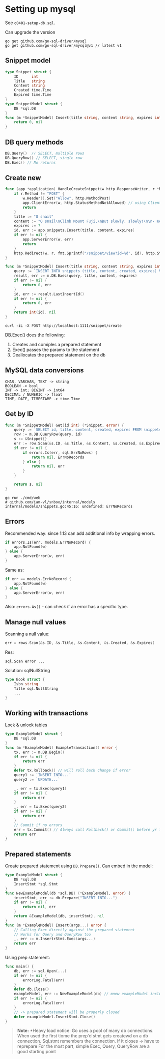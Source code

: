 # Setting up mysql

See `c0401-setup-db.sql`.

Can upgrade the version

```
go get github.com/go-sql-driver/mysql
go get github.com/go-sql-driver/mysql@v1 // latest v1
```

## Snippet model 

```go
type Snippet struct {
	ID      int
	Title   string
	Content string
	Created time.Time
	Expired time.Time
}
type SnippetModel struct {
	DB *sql.DB
}
func (m *SnippetModel) Insert(title string, content string, expires int) (int, error) {
	return 0, nil
}
```

## DB query methods 

```go
DB.Query()  // SELECT, multiple rows
DB.QueryRow() // SELECT, single row
DB.Exec() // No returns 
```

## Create new

```go
func (app *application) HandleCreateSnippet(w http.ResponseWriter, r *http.Request) {
	if r.Method != "POST" {
		w.Header().Set("Allow", http.MethodPost)
		app.ClientError(w, http.StatusMethodNotAllowed) // using ClientError()
		return
	}
	title := "O snail"
	content := "O snail\nClimb Mount Fuji,\nBut slowly, slowly!\n\n- Kobayashi Issa"
	expires := 7
	id, err := app.snippets.Insert(title, content, expires)
	if err != nil {
		app.ServerError(w, err)
		return
	}
	http.Redirect(w, r, fmt.Sprintf("/snippet/view?id=%d", id), http.StatusSeeOther)
}

func (m *SnippetModel) Insert(title string, content string, expires int) (int, error) {
	query := `INSERT INTO snippets (title, content, created, expires) VALUES(?, ?, UTC_TIMESTAMP(), DATE_ADD(UTC_TIMESTAMP(), INTERVAL ? DAY))`
	result, err := m.DB.Exec(query, title, content, expires)
	if err != nil {
		return 0, err
	}
	id, err := result.LastInsertId()
	if err != nil {
		return 0, err
	}
	return int(id), nil
}
```

```
curl -iL -X POST http://localhost:1111/snippet/create
```
DB.Exec() does the following:
1. Creates and comiples a prepared statement
2. Exec() passes the params to the statement
3. Deallocates the prepared statement on the db

## MySQL data conversions

```
CHAR, VARCHAR, TEXT -> string
BOOLEAN -> bool 
INT -> int; BIGINT -> int64
DECIMAL / NUMERIC -> float
TIME, DATE, TIMESTAMP -> time.Time
```

## Get by ID

```go
func (m *SnippetModel) Get(id int) (*Snippet, error) {
	query := `SELECT id, title, content, created, expires FROM snippets WHERE expires > UTC_TIMESTAMP() AND id = ?`
	row := m.DB.QueryRow(query, id)
	s := &Snippet{}
	err := row.Scan(&s.ID, &s.Title, &s.Content, &s.Created, &s.Expired)
	if err != nil {
		if errors.Is(err, sql.ErrNoRows) {
			return nil, ErrNoRecords
		} else {
			return nil, err
		}
	}

	return s, nil
}
```

```
go run ./cmd/web
# github.com/iam-vl/snbox/internal/models
internal/models/snippets.go:45:16: undefined: ErrNoRecords
```

## Errors 

Recommended way: since 1.13 can add additional info by wrapping errors.
```go
if errors.Is(err, models.ErrNoRecord) {
	app.NotFound(w)
} else {
	app.ServerError(w, err)
}
```
Same as: 
```go
if err == models.ErrNoRecord {
	app.NotFound(w)
} else {
	app.ServerError(w, err)
}

```
Also: `errors.As()` - can check if an error has a specific type. 

## Manage null values

Scanning a null value: 

```go
err = rows.Scan(&s.ID, &s.Title, &s.Content, &s.Created, &s.Expires)
```
Res:
```
sql.Scan error ...
```

Solution: sqlNullString 
```go
type Book struct {
	Isbn string
	Title sql.NullString
	...
}
```

## Working with transactions 
Lock & unlock tables

```go
type ExampleModel struct {
	DB *sql.DB
}
func (m *ExampleModel) ExampleTransaction() error {
	tx, err := m.DB.Begin()
	if err != nil {
		return err
	}
	defer tx.Rollback() // will roll back change if error
	query1 := `INSERT INTO...`
	query2 := `UPDATE...`

	_, err = tx.Exec(query1)
	if err != nil {
		return err
	}
	_, err = tx.Exec(query2)
	if err != nil {
		return err
	}
	// Commit if no errors
	err = tx.Commit() // Always call Rollback() or Commit() before yr function returns
	return err
}
```

## Prepared statements 

Create prepared statement using `DB.Prepare()`. Can embed in the model:
```go
type ExampleModel struct {
	DB *sql.DB
	InsertStmt *sql.Stmt
}
func NewExampleModel(db *sql.DB) (*ExampleModel, error) {
	insertStmt, err := db.Prepare("INSERT INTO...")
	if err != nil {
		return nil, err
	}
	return &ExampleModel{db, insertStmt}, nil
} 
func (m *ExampleModel) Insert(args...) error {
	// Calling Exec directly against the prepared statement
	// Works for Query and QueryRow too
	_, err := m.InsertrStmt.Exec(args...)
	return err
}
```
Using prep statement:
```go 
func main() {
	db, err := sql.Open(...)
	if err != nil {
		errorLog.Fatal(err)
	}
	defer db.Close()
	exampleModel, err := NewExampleModel(db) // mnew exampleModel includes the prepared statement
	if err != nil {
		errorLog.Fatal(err)
	}
	// -> prepared statement will be properly closed
	defer exampleModel.InsertStmt.Close() 
}
```
>**Note:**
>*Heavy load notice: Go uses a pool of many db connections.\
>When used the first tiome the prep'd stmt gets createwd on a db connection. 
>Sql.stmt remembers the connection. If it closes -> have to reprepare
>For the most part, simple Exec, Query, QueryRow are a good starting point
